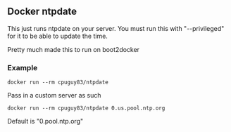 ## Docker ntpdate

This just runs ntpdate on your server.
You must run this with "--privileged" for it to be able to update the time.

Pretty much made this to run on boot2docker


### Example
`docker run --rm cpuguy83/ntpdate`

Pass in a custom server as such

`docker run --rm cpuguy83/ntpdate 0.us.pool.ntp.org`

Default is "0.pool.ntp.org"


